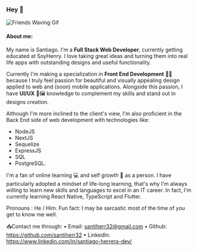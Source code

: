 ### Hey 👋

![Friends Waving Gif](https://media.giphy.com/media/Vbtc9VG51NtzT1Qnv1/giphy.gif)

#### About me: 

My name is Santiago. I'm a **Full Stack Web Developer**, currently getting educated at SoyHenry. I love taking great ideas and turning them into real life apps with outstanding designs and useful functionality.

Currently I'm making a specialization in **Front End Development** 👨‍💻 because I truly feel passion for beautiful and visually appealing design applied to web and (soon) mobile applications. Alongside this passion, I have **UI/UX** 🌼🖼️ knowledge to complement my skills and stand out in designs creation.

Although I'm more inclined to the client's view, I'm also proficient in the Back End side of web development with technologies like:
* NodeJS
* NextJS 
* Sequelize
* ExpressJS
* SQL
* PostgreSQL.

I'm a fan of online learning 💻 and self growth 💖 as a person. I have particularly adopted a mindset of life-long learning, that's why I'm always willing to learn new skills and languages to excel in an IT career. In fact, I'm currently learning React Native, TypeScript and Flutter.

Pronouns : He / Him.
Fun fact: I may be sarcastic most of the time of you get to know me well. 

📥Contact me through:
• Email: santiherr32@gmail.com
• Github: https://github.com/santiherr32
• LinkedIn: https://www.linkedin.com/in/santiago-herrera-dev/
<!--
**santiherr32/santiherr32** is a ✨ _special_ ✨ repository because its `README.md` (this file) appears on your GitHub profile.

Here are some ideas to get you started:

- 🔭 I’m currently working on ...
- 🌱 I’m currently learning ...
- 👯 I’m looking to collaborate on ...
- 🤔 I’m looking for help with ...
- 💬 Ask me about ...
- 📫 How to reach me: ...
- 😄 Pronouns: ...
- ⚡ Fun fact: ...
-->
